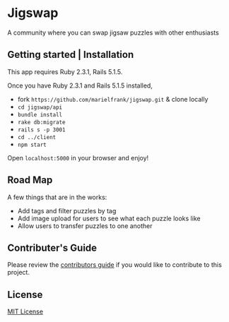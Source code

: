 # Jigswap

A community where you can swap jigsaw puzzles with other enthusiasts

## Getting started | Installation

This app requires Ruby 2.3.1, Rails 5.1.5.

Once you have Ruby 2.3.1 and Rails 5.1.5 installed,

- fork `https://github.com/marielfrank/jigswap.git` & clone locally
- `cd jigswap/api`
- `bundle install`
- `rake db:migrate`
- `rails s -p 3001`
- `cd ../client`
- `npm start`

Open `localhost:5000` in your browser and enjoy!

## Road Map

A few things that are in the works:

- Add tags and filter puzzles by tag
- Add image upload for users to see what each puzzle looks like
- Allow users to transfer puzzles to one another

## Contributer's Guide

Please review the [contributors guide](https://github.com/marielfrank/jigswap/blob/master/contributers-guide.md) if you would like to contribute to this project.

## License

[MIT License](https://github.com/marielfrank/jigswap/blob/master/LICENSE)
